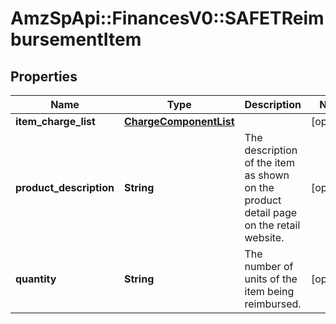 # AmzSpApi::FinancesV0::SAFETReimbursementItem

## Properties
Name | Type | Description | Notes
------------ | ------------- | ------------- | -------------
**item_charge_list** | [**ChargeComponentList**](ChargeComponentList.md) |  | [optional] 
**product_description** | **String** | The description of the item as shown on the product detail page on the retail website. | [optional] 
**quantity** | **String** | The number of units of the item being reimbursed. | [optional] 

